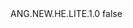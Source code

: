 <?xml version="1.0" encoding="UTF-8"?>
<CustomMetadata xmlns="http://soap.sforce.com/2006/04/metadata">
    <label>ANG.NEW.HE.LITE.1.0</label>
    <protected>false</protected>
</CustomMetadata>
